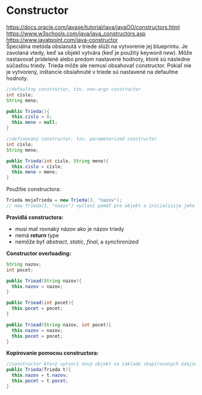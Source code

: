 # Constructor 
https://docs.oracle.com/javase/tutorial/java/javaOO/constructors.html <br>
https://www.w3schools.com/java/java_constructors.asp <br>
https://www.javatpoint.com/java-constructor <br>
Špeciálna metóda obsianutá v triede slúži na vytvorenie jej blueprintu. Je zavolaná vtedy, keď sa objekt vytvára (keď je použitý keyword *new*). Môže nastavovať pridelené alebo 
predom nastavené hodnoty, ktoré sú následne súčasťou triedy. Trieda môže ale nemusí obsahovať constructor. 
Pokiaľ nie je vytvorený, inštancie obsiahnuté v triede sú nastavené na defaultne hodnoty.
```java
//defaultny constructor, tzv. non-args constructor
int cislo;
String meno;

public Trieda(){
  this.cislo = 0;
  this.meno = null;
} 

//definovaný constructor, tzv. parameterized constructor
int cislo;
String meno;

public Trieda(int cislo, String meno){
  this.cislo = cislo; 
  this.meno = meno;
}
```

Použitie constructora:
```java
Trieda mojaTrieda = new Trieda(3, "nazov"); 
// new Trieda(3, "nazov") vyčlení pamäť pre objekt a inicializije jeho hodnoty
```
**Pravidlá constructora:**
- musí mať rovnaký názov ako je názov triedy
- nemá **return** type
- nemôže byť *abstract*, *static*, *final*, a *synchronized* 

**Constructor overloading:**
```java
String nazov;
int pocet;

public Triead(String nazov){
  this.nazov = nazov;
}

public Triead(int pocet){
  this.pocet = pocet;
}

public Triead(String nazov, int pocet){
  this.nazov = nazov;
  this.pocet = pocet;
}
```
**Kopírovanie pomocou constructora:**
```java
//constructor ktorý vytvorí nový objekt na základe skopírovaných údajov jedného
public Trieda(Trieda t){
  this.nazov = t.nazov;
  this.pocet = t.pocet;
}
```
